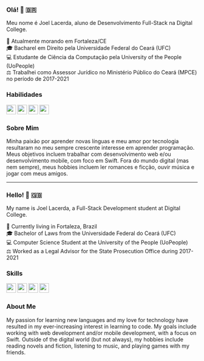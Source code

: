 ### Olá! 👋 🇧🇷

Meu nome é Joel Lacerda, aluno de Desenvolvimento Full-Stack na Digital College.

📍 Atualmente morando em Fortaleza/CE\
🎓 Bacharel em Direito pela Universidade Federal do Ceará (UFC)\
💻 Estudante de Ciência da Computação pela University of the People (UoPeople)\
⚖️ Trabalhei como Assessor Jurídico no Ministério Público do Ceará (MPCE) no período de 2017-2021


### Habilidades

<p align="left">
<img src="https://img.shields.io/badge/HTML5-E34F26?style=for-the-badge&logo=html5&logoColor=white" height="25"/>
<img src="https://img.shields.io/badge/CSS3-1572B6?style=for-the-badge&logo=css3&logoColor=white" height="25"/>
<img src="https://img.shields.io/badge/JavaScript-F7DF1E?style=for-the-badge&logo=javascript&logoColor=black" height="25"/>
<img src="https://img.shields.io/badge/Swift-FA7343?style=for-the-badge&logo=swift&logoColor=white" height="25"/>
</p>


### Sobre Mim

Minha paixão por aprender novas línguas e meu amor por tecnologia resultaram no meu sempre crescente interesse em aprender programação. Meus objetivos incluem trabalhar com desenvolvimento web e/ou desenvolvimento mobile, com foco em Swift. Fora do mundo digital (mas nem sempre), meus hobbies incluem ler romances e ficção, ouvir música e jogar com meus amigos.

<hr/>

### Hello! 👋 🇬🇧

My name is Joel Lacerda, a Full-Stack Development student at Digital College.

📍 Currently living in Fortaleza, Brazil\
🎓 Bachelor of Laws from the Universidade Federal do Ceará (UFC)\
💻 Computer Science Student at the University of the People (UoPeople)\
⚖️ Worked as a Legal Advisor for the State Prosecution Office during 2017-2021

### Skills

<p align="left">
<img src="https://img.shields.io/badge/HTML5-E34F26?style=for-the-badge&logo=html5&logoColor=white" height="25"/>
<img src="https://img.shields.io/badge/CSS3-1572B6?style=for-the-badge&logo=css3&logoColor=white" height="25"/>
<img src="https://img.shields.io/badge/JavaScript-F7DF1E?style=for-the-badge&logo=javascript&logoColor=black" height="25"/>
<img src="https://img.shields.io/badge/Swift-FA7343?style=for-the-badge&logo=swift&logoColor=white" height="25"/>
</p>


### About Me

My passion for learning new languages and my love for technology have resulted in my ever-increasing interest in learning to code. My goals include working with web development and/or mobile development, with a focus on Swift. Outside of the digital world (but not always), my hobbies include reading novels and fiction, listening to music, and playing games with my friends.
